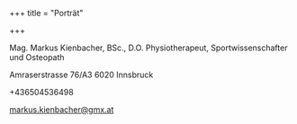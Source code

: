 +++
title = "Porträt"

+++


Mag. Markus Kienbacher, BSc., D.O.
Physiotherapeut, Sportwissenschafter und Osteopath

Amraserstrasse 76/A3
6020 Innsbruck

+436504536498

markus.kienbacher@gmx.at
